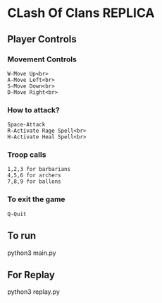 # CLash Of Clans REPLICA

## Player Controls
### Movement Controls
```
W-Move Up<br>
A-Move Left<br>
S-Move Down<br>
D-Move Right<br>
```
### How to attack?
```
Space-Attack
R-Activate Rage Spell<br>
H-Activate Heal Spell<br>
```
### Troop calls
```
1,2,3 for barbarians 
4,5,6 for archers 
7,8,9 for ballons
```
### To exit the game
```
Q-Quit
```

## To run
python3 main.py

## For Replay
python3 replay.py
